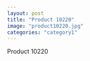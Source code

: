 ```yaml
---
layout: post
title: "Product 10220"
image: "product10220.jpg"
categories: "category1"
---
```

Product 10220
